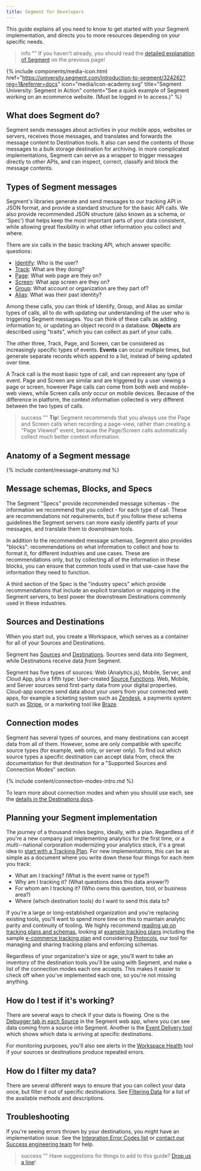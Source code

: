 ```yaml
---
title: Segment for Developers
---
```


This guide explains all you need to know to get started with your Segment implementation, and directs you to more resources depending on your specific needs.

> info ""
> If you haven't already, you should read the [detailed explanation of Segment](/docs/guides/) on the previous page!

{% include components/media-icon.html href="https://university.segment.com/introduction-to-segment/324262?reg=1&referrer=docs" icon="media/icon-academy.svg" title="Segment University: Segment in Action" content="See a quick example of Segment working on an ecommerce website. (Must be logged in to access.)" %}

## What does Segment do?

Segment sends messages about activities in your mobile apps, websites or servers, receives those messages, and translates and forwards the message content to Destination tools. It also can send the contents of those messages to a bulk storage destination for archiving. In more complicated implementations, Segment can serve as a wrapper to trigger messages directly to other APIs, and can inspect, correct, classify and block the message contents.

## Types of Segment messages

Segment's libraries generate and send messages to our tracking API in JSON format, and provide a standard structure for the basic API calls. We also provide recommended JSON structure (also known as a schema, or 'Spec') that helps keep the most important parts of your data consistent, while allowing great flexibility in what other information you collect and where.

There are six calls in the basic tracking API, which answer specific questions:

- [Identify](/docs/spec/identify/): Who is the user?
- [Track](/docs/spec/track/): What are they doing?
- [Page](/docs/spec/page/): What web page are they on?
- [Screen](/docs/spec/screen/): What app screen are they on?
- [Group](/docs/spec/group/): What account or organization are they part of?
- [Alias](/docs/spec/alias/): What was their past identity?

Among these calls, you can think of Identify, Group, and Alias as similar types of calls, all to do with updating our understanding of the user who is triggering Segment messages. You can think of these calls as adding information to, or updating an object record in a database. **Objects** are described using "traits", which you can collect as part of your calls.

The other three, Track, Page, and Screen, can be considered as increasingly specific types of events. **Events** can occur multiple times, but generate separate records which append to a list, instead of being updated over time.

A Track call is the most basic type of call, and can represent any type of event. Page and Screen are similar and are triggered by a user viewing a page or screen, however Page calls can come from both web and mobile-web views, while Screen calls *only* occur on mobile devices. Because of the difference in platform, the context information collected is very different between the two types of calls.

> success ""
> **Tip**! Segment recommends that you always use the Page and Screen calls when recording a page-view, rather than creating a "Page Viewed" event, because the Page/Screen calls automatically collect much better context information.

## Anatomy of a Segment message

{% include content/message-anatomy.md %}

## Message schemas, Blocks, and Specs

The Segment "Specs" provide recommended message schemas - the information we recommend that you collect - for each type of call. These are recommendations not requirements, but if you follow these schema guidelines the Segment servers can more easily identify parts of your messages, and translate them to downstream tools.

In addition to the recommended message schemas, Segment also provides "blocks": recommendations on what information to collect and how to format it, for different industries and use cases. These are recommendations only, but by collecting all of the information in these blocks, you can ensure that common tools used in that use-case have the information they need to function.

A third section of the Spec is the "industry specs" which provide recommendations that include an explicit translation or mapping in the Segment servers, to best power the downstream Destinations commonly used in these industries.

## Sources and Destinations

When you start out, you create a Workspace, which serves as a container for all of your Sources and Destinations.

Segment has [Sources](/docs/connections/sources/) and [Destinations](/docs/connections/destinations/). Sources send data _into_ Segment, while Destinations receive data _from_ Segment.

Segment has five types of sources: Web (Analytics.js), Mobile, Server, and Cloud App, plus a fifth type: User-created [Source Functions](/docs/connections/sources/source-functions/). Web, Mobile, and Server sources send first-party data from your digital properties. Cloud-app sources send data about your users from your connected web apps, for example a ticketing system such as [Zendesk](/docs/connections/sources/catalog/cloud-apps/zendesk/), a payments system such as [Stripe](/docs/connections/sources/catalog/cloud-apps/stripe/), or a marketing tool like [Braze](/docs/connections/sources/catalog/cloud-apps/braze/).


## Connection modes

Segment has several types of sources, and many destinations can accept data from all of them. However, some are only compatible with specific source types (for example, web only, or server only). To find out which source types a specific destination can accept data from, check the documentation for that destination for a "Supported Sources and Connection Modes" section.

{% include content/connection-modes-intro.md %}

To learn more about connection modes and when you should use each, see the [details in the Destinations docs](/docs/connections/destinations/#when-should-i-use-device-mode-when-should-i-use-cloud-mode).


## Planning your Segment implementation

The journey of a thousand miles begins, ideally, with a plan. Regardless of if you're a new company just implementing analytics for the first time, or a multi--national corporation modernizing your analytics stack, it's a great idea to [start with a Tracking Plan](/docs/protocols/data-quality/whats-a-tracking-plan/). For new implementations, this can be as simple as a document where you write down these four things for each item you track:

- What am I tracking? (What is the event name or type?)
- Why am I tracking it? (What questions does this data answer?)
- For whom am I tracking it? (Who owns this question, tool, or business area?)
- Where (which destination tools) do I want to send this data to?

If you're a large or long-established organization and you're replacing existing tools, you'll want to spend more time on this to maintain analytic parity and continuity of tooling. We highly recommend [reading up on tracking plans and schemas](/docs/protocols/), looking at [example tracking plans](/docs/protocols/example-tracking-plan/) including the sample [e-commerce tracking plan](/docs/protocols/ecommerce-tracking-plan/) and considering [Protocols](/docs/protocols/), our tool for managing and sharing tracking plans and enforcing schemas.

Regardless of your organization's size or age, you'll want to take an inventory of the destination tools you'll be using with Segment, and make a list of the connection modes each one accepts. This makes it easier to check off when you've implemented each one, so you're not missing anything.


<!--
## Initialize a Source

in the segment app: Add source
then implement: add snippet, import code, add library, w/e. add code calls to generate the messages on specific actions - maybe a button click, zooming in or out, or just loading a page
then hook up to destinations in the app -->

## How do I test if it's working?

There are several ways to check if your data is flowing. One is the [Debugger tab in each Source](/docs/connections/sources/debugger/) in the Segment web app, where you can see data coming from a source into Segment. Another is the [Event Delivery tool](/docs/connections/event-delivery/) which shows which data is arriving at specific destinations.

For monitoring purposes, you'll also see alerts in the [Workspace Health](/docs/segment-app/#health) tool if your sources or destinations produce repeated errors.

## How do I filter my data?

There are several different ways to ensure that you can collect your data once, but filter it out of specific destinations. See [Filtering Data](/docs/guides/filtering-data/) for a list of the available methods and descriptions.

## Troubleshooting

If you're seeing errors thrown by your destinations, you might have an implementation issue. See the [Integration Error Codes list](/docs/connections/integration_error_codes/) or [contact our Success engineering team](https://segment.com/help/contact/) for help.


> success ""
> Have suggestions for things to add to this guide? [Drop us a line](mailto:docs-feedback@segment.com?subject=Segment%20Dev%20guide%20Suggestion)!
